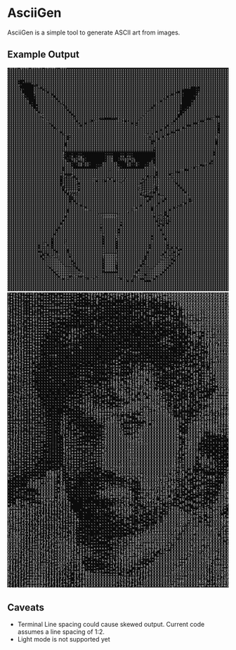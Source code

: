 # AsciiGen

AsciiGen is a simple tool to generate ASCII art from images.

## Example Output

![Pikachu](./static/ascii_pikachu.png)
![Raj](./static/ascii_raj.png)

## Caveats

- Terminal Line spacing could cause skewed output. Current code assumes a line spacing of 1:2. 
- Light mode is not supported yet
